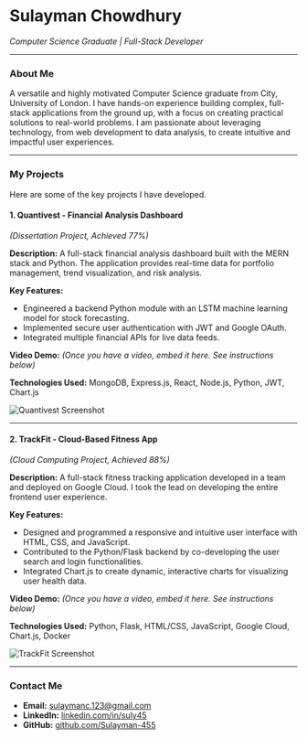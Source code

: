 # Sulayman Chowdhury
*Computer Science Graduate | Full-Stack Developer*

---

### About Me

A versatile and highly motivated Computer Science graduate from City, University of London. I have hands-on experience building complex, full-stack applications from the ground up, with a focus on creating practical solutions to real-world problems. I am passionate about leveraging technology, from web development to data analysis, to create intuitive and impactful user experiences.

---

### My Projects

Here are some of the key projects I have developed.

#### 1. Quantivest - Financial Analysis Dashboard
*(Dissertation Project, Achieved 77%)*

**Description:** A full-stack financial analysis dashboard built with the MERN stack and Python. The application provides real-time data for portfolio management, trend visualization, and risk analysis.

**Key Features:**
- Engineered a backend Python module with an LSTM machine learning model for stock forecasting.
- Implemented secure user authentication with JWT and Google OAuth.
- Integrated multiple financial APIs for live data feeds.

**Video Demo:**
*(Once you have a video, embed it here. See instructions below)*

**Technologies Used:** MongoDB, Express.js, React, Node.js, Python, JWT, Chart.js

![Quantivest Screenshot](URL_TO_YOUR_SCREENSHOT_IMAGE)

---

#### 2. TrackFit - Cloud-Based Fitness App
*(Cloud Computing Project, Achieved 88%)*

**Description:** A full-stack fitness tracking application developed in a team and deployed on Google Cloud. I took the lead on developing the entire frontend user experience.

**Key Features:**
- Designed and programmed a responsive and intuitive user interface with HTML, CSS, and JavaScript.
- Contributed to the Python/Flask backend by co-developing the user search and login functionalities.
- Integrated Chart.js to create dynamic, interactive charts for visualizing user health data.

**Video Demo:**
*(Once you have a video, embed it here. See instructions below)*

**Technologies Used:** Python, Flask, HTML/CSS, JavaScript, Google Cloud, Chart.js, Docker

![TrackFit Screenshot](URL_TO_YOUR_SCREENSHOT_IMAGE)

---

### Contact Me

- **Email:** sulaymanc.123@gmail.com
- **LinkedIn:** [linkedin.com/in/suly45](https://linkedin.com/in/suly45)
- **GitHub:** [github.com/Sulayman-455](https://github.com/Sulayman-455)
